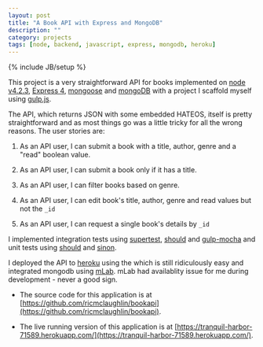 ```yaml
---
layout: post
title: "A Book API with Express and MongoDB"
description: ""
category: projects
tags: [node, backend, javascript, express, mongodb, heroku]
---
```

{% include JB/setup %}


This project is a very straightforward API for books implemented on [node v4.2.3](https://nodejs.org/en/), [Express 4](http://expressjs.com/), [mongoose](http://mongoosejs.com/) and [mongoDB](https://www.mongodb.com/) with a project I scaffold myself using [gulp.js](http://gulpjs.com/). 

The API, which returns JSON with some embedded HATEOS, itself is pretty straightforward and as most things go was a little tricky for all the wrong reasons. The user stories are:

1. As an API user, I can submit a book with a title, author, genre and a "read" boolean value. 

1. As an API user, I can submit a book only if it has a title.

3. As an API user, I can filter books based on genre.

4. As an API user, I can edit book's title, author, genre and read values but not the `_id`

3. As an API user, I can request a single book's details by `_id`

I implemented integration tests using [supertest](https://github.com/visionmedia/supertest), [should](https://shouldjs.github.io/) and [gulp-mocha](https://github.com/sindresorhus/gulp-mocha) and unit tests using [should](https://shouldjs.github.io/) and [sinon](http://sinonjs.org/).

I deployed the API to [heroku](https://www.heroku.com/) using the which is still ridiculously easy and integrated mongodb using [mLab](https://www.mlab.com). mLab had availablity issue for me during development - never a good sign. 

* The source code for this application is at [https://github.com/ricmclaughlin/bookapi](https://github.com/ricmclaughlin/bookapi).

* The live running version of this application is at [https://tranquil-harbor-71589.herokuapp.com/](https://tranquil-harbor-71589.herokuapp.com/).

